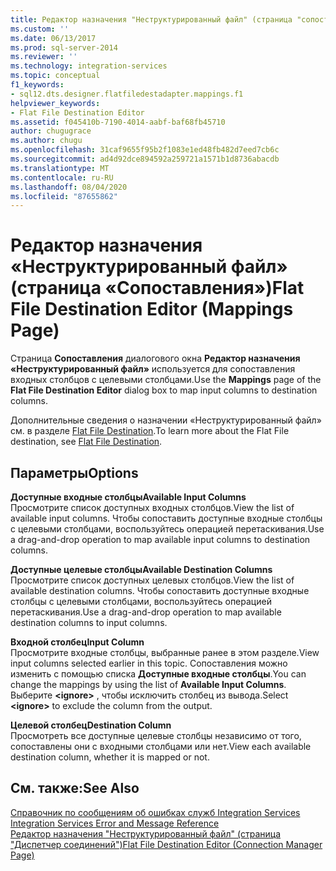 ```yaml
---
title: Редактор назначения "Неструктурированный файл" (страница "сопоставления") | Документация Майкрософт
ms.custom: ''
ms.date: 06/13/2017
ms.prod: sql-server-2014
ms.reviewer: ''
ms.technology: integration-services
ms.topic: conceptual
f1_keywords:
- sql12.dts.designer.flatfiledestadapter.mappings.f1
helpviewer_keywords:
- Flat File Destination Editor
ms.assetid: f045410b-7190-4014-aabf-baf68fb45710
author: chugugrace
ms.author: chugu
ms.openlocfilehash: 31caf9655f95b2f1083e1ed48fb482d7eed7cb6c
ms.sourcegitcommit: ad4d92dce894592a259721a1571b1d8736abacdb
ms.translationtype: MT
ms.contentlocale: ru-RU
ms.lasthandoff: 08/04/2020
ms.locfileid: "87655862"
---
```

# <a name="flat-file-destination-editor-mappings-page"></a><span data-ttu-id="26e89-102">Редактор назначения «Неструктурированный файл» (страница «Сопоставления»)</span><span class="sxs-lookup"><span data-stu-id="26e89-102">Flat File Destination Editor (Mappings Page)</span></span>
  <span data-ttu-id="26e89-103">Страница **Сопоставления** диалогового окна **Редактор назначения «Неструктурированный файл»** используется для сопоставления входных столбцов с целевыми столбцами.</span><span class="sxs-lookup"><span data-stu-id="26e89-103">Use the **Mappings** page of the **Flat File Destination Editor** dialog box to map input columns to destination columns.</span></span>  
  
 <span data-ttu-id="26e89-104">Дополнительные сведения о назначении «Неструктурированный файл» см. в разделе [Flat File Destination](data-flow/flat-file-destination.md).</span><span class="sxs-lookup"><span data-stu-id="26e89-104">To learn more about the Flat File destination, see [Flat File Destination](data-flow/flat-file-destination.md).</span></span>  
  
## <a name="options"></a><span data-ttu-id="26e89-105">Параметры</span><span class="sxs-lookup"><span data-stu-id="26e89-105">Options</span></span>  
 <span data-ttu-id="26e89-106">**Доступные входные столбцы**</span><span class="sxs-lookup"><span data-stu-id="26e89-106">**Available Input Columns**</span></span>  
 <span data-ttu-id="26e89-107">Просмотрите список доступных входных столбцов.</span><span class="sxs-lookup"><span data-stu-id="26e89-107">View the list of available input columns.</span></span> <span data-ttu-id="26e89-108">Чтобы сопоставить доступные входные столбцы с целевыми столбцами, воспользуйтесь операцией перетаскивания.</span><span class="sxs-lookup"><span data-stu-id="26e89-108">Use a drag-and-drop operation to map available input columns to destination columns.</span></span>  
  
 <span data-ttu-id="26e89-109">**Доступные целевые столбцы**</span><span class="sxs-lookup"><span data-stu-id="26e89-109">**Available Destination Columns**</span></span>  
 <span data-ttu-id="26e89-110">Просмотрите список доступных целевых столбцов.</span><span class="sxs-lookup"><span data-stu-id="26e89-110">View the list of available destination columns.</span></span> <span data-ttu-id="26e89-111">Чтобы сопоставить доступные входные столбцы с целевыми столбцами, воспользуйтесь операцией перетаскивания.</span><span class="sxs-lookup"><span data-stu-id="26e89-111">Use a drag-and-drop operation to map available destination columns to input columns.</span></span>  
  
 <span data-ttu-id="26e89-112">**Входной столбец**</span><span class="sxs-lookup"><span data-stu-id="26e89-112">**Input Column**</span></span>  
 <span data-ttu-id="26e89-113">Просмотрите входные столбцы, выбранные ранее в этом разделе.</span><span class="sxs-lookup"><span data-stu-id="26e89-113">View input columns selected earlier in this topic.</span></span> <span data-ttu-id="26e89-114">Сопоставления можно изменить с помощью списка **Доступные входные столбцы**.</span><span class="sxs-lookup"><span data-stu-id="26e89-114">You can change the mappings by using the list of **Available Input Columns**.</span></span> <span data-ttu-id="26e89-115">Выберите **\<ignore>** , чтобы исключить столбец из вывода.</span><span class="sxs-lookup"><span data-stu-id="26e89-115">Select **\<ignore>** to exclude the column from the output.</span></span>  
  
 <span data-ttu-id="26e89-116">**Целевой столбец**</span><span class="sxs-lookup"><span data-stu-id="26e89-116">**Destination Column**</span></span>  
 <span data-ttu-id="26e89-117">Просмотреть все доступные целевые столбцы независимо от того, сопоставлены они с входными столбцами или нет.</span><span class="sxs-lookup"><span data-stu-id="26e89-117">View each available destination column, whether it is mapped or not.</span></span>  
  
## <a name="see-also"></a><span data-ttu-id="26e89-118">См. также:</span><span class="sxs-lookup"><span data-stu-id="26e89-118">See Also</span></span>  
 <span data-ttu-id="26e89-119">[Справочник по сообщениям об ошибках служб Integration Services](../../2014/integration-services/integration-services-error-and-message-reference.md) </span><span class="sxs-lookup"><span data-stu-id="26e89-119">[Integration Services Error and Message Reference](../../2014/integration-services/integration-services-error-and-message-reference.md) </span></span>  
 [<span data-ttu-id="26e89-120">Редактор назначения "Неструктурированный файл" (страница "Диспетчер соединений")</span><span class="sxs-lookup"><span data-stu-id="26e89-120">Flat File Destination Editor &#40;Connection Manager Page&#41;</span></span>](../../2014/integration-services/flat-file-destination-editor-connection-manager-page.md)  
  
  
